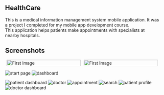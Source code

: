 ## HealthCare
This is a medical information management system mobile application. It was a project I completed for my mobile app development course. This application helps patients make appointments with specialists at nearby hospitals.

## Screenshots

<div style="display: flex; justify-content: center;">
  <div style="width: 48%; margin-right: 2%;">
    <img src="https://i.ibb.co/VJFxS5x/start-page.jpg" alt="First Image" style="width: 100%;">
  </div>
  <div style="width: 48%; ">
    <img src="https://i.ibb.co/xGCpzMY/dashboard.jpg" alt="First Image" style="width: 100%;">
  </div>
</div>



![start page](https://i.ibb.co/VJFxS5x/start-page.jpg)
![dashboard](https://i.ibb.co/xGCpzMY/dashboard.jpg)



![patient dashboard](https://ibb.co/XD8stzc)
![doctor](https://ibb.co/0Cy1ykb)
![appointment](https://ibb.co/YD1RLbH)
![search](https://ibb.co/WpsCSYN)
![patient profile](https://ibb.co/Ssb6JNf)
![doctor dashboard](https://ibb.co/829L4fq)
